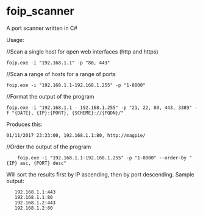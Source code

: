 # foip_scanner
A port scanner written in C#

Usage:

//Scan a single host for open web interfaces (http and https)

    foip.exe -i "192.168.1.1" -p "80, 443"

//Scan a range of hosts for a range of ports

    foip.exe -i "192.168.1.1-192.168.1.255" -p "1-8000"
  
//Format the output of the program

    foip.exe -i "192.168.1.1 - 192.168.1.255" -p "21, 22, 80, 443, 3389" -f "{DATE}, {IP}:{PORT}, {SCHEME}://{FQDN}/"
  
  Produces this:
  
    01/11/2017 23:33:00, 192.168.1.1:80, http://magpie/

//Order the output of the program
```
    foip.exe -i "192.168.1.1-192.168.1.255" -p "1-8000" --order-by "{IP} asc, {PORT} desc"
```
    
 Will sort the results first by IP ascending, then by port descending. Sample output:
 ```
    192.168.1.1:443
    192.168.1.1:80
    192.168.1.2:443
    192.168.1.2:80
```    
